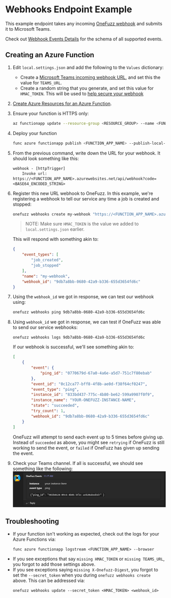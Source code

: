 # Webhooks Endpoint Example

This example endpoint takes any incoming [OneFuzz webhook](../../docs/webhooks.md) and submits it to Microsoft Teams.  

Check out [Webhook Events Details](../../docs/webhook_events.md) for the schema of all supported events.

## Creating an Azure Function

1. Edit `local.settings.json` and add the following to the `Values` dictionary:
    * Create a [Microsoft Teams incoming webhook URL](https://docs.microsoft.com/en-us/microsoftteams/platform/webhooks-and-connectors/how-to/connectors-using#setting-up-a-custom-incoming-webhook), and set this the value for `TEAMS_URL`.
    * Create a random string that you generate, and set this value for `HMAC_TOKEN`.  This will be used to [help secure your webhook](https://github.com/microsoft/onefuzz/blob/main/docs/webhooks.md#securing-your-webhook)
2. [Create Azure Resources for an Azure Function](https://docs.microsoft.com/en-us/azure/azure-functions/create-first-function-cli-python?tabs=azure-cli%2Cbash%2Cbrowser#5-create-supporting-azure-resources-for-your-function).
3. Ensure your function is HTTPS only:
    ```bash
    az functionapp update --resource-group <RESOURCE_GROUP> --name <FUNCTION_APP_NAME> --set httpsOnly=true
    ```
4. Deploy your function
    ```bash
    func azure functionapp publish <FUNCTION_APP_NAME> --publish-local-settings
    ```
5. From the previous command, write down the URL for your webhook.  It should look something like this:
    ```
    webhook - [httpTrigger]
        Invoke url: https://<FUNCTION_APP_NAME>.azurewebsites.net/api/webhook?code=<BASE64_ENCODED_STRING>
    ```
6. Register this new URL webhook to OneFuzz.  In this example, we're registering a webhook to tell our service any time a job is created and stopped:
    ```bash
    onefuzz webhooks create my-webhook "https://<FUNCTION_APP_NAME>.azurewebsites.net/api/webhook?code=<BASE64_ENCODED_STRING>" job_created job_stopped --secret_token <HMAC_TOKEN>
    ```

    > NOTE: Make sure `HMAC_TOKEN` is the value we added to `local.settings.json` earlier.

    This will respond with something akin to:
    ```json
    {
        "event_types": [
            "job_created",
            "job_stopped"
        ],
        "name": "my-webhook",
        "webhook_id": "9db7a8bb-0680-42a9-b336-655d3654fd6c"
    }
    ```
7. Using the `webhook_id` we got in response, we can test our webhook using:
    ```bash
    onefuzz webhooks ping 9db7a8bb-0680-42a9-b336-655d3654fd6c
    ```
8. Using `webhook_id` we got in response, we can test if OneFuzz was able to send our service webhooks:
    ```
    onefuzz webhooks logs 9db7a8bb-0680-42a9-b336-655d3654fd6c
    ```

    If our webhook is successful, we'll see something akin to:
    ```json
    [
        {
            "event": {
                "ping_id": "0770679d-67a0-4a6e-a5d7-751c7f80ebab"
            },
            "event_id": "0c12ca77-bff8-4f8b-ae0d-f38f64cf0247",
            "event_type": "ping",
            "instance_id": "833bd437-775c-4b80-be62-599a9907f0f9",
            "instance_name": "YOUR-ONEFUZZ-INSTANCE-NAME",
            "state": "succeeded",
            "try_count": 1,
            "webhook_id": "9db7a8bb-0680-42a9-b336-655d3654fd6c"
        }
    ]
    ```
   
    OneFuzz will attempt to send each event up to 5 times before giving up.  Instead of `succeeded` as above, you might see `retrying` if OneFuzz is still working to send the event, or `failed` if OneFuzz has given up sending the event.
9. Check your Teams channel.  If all is successful, we should see something like the following:
    ![Teams message Screenshot](example-message.png)

## Troubleshooting

*  If your function isn't working as expected, check out the logs for your Azure Functions via:
    ```
    func azure functionapp logstream <FUNCTION_APP_NAME> --browser
    ```
* If you see exceptions that say `missing HMAC_TOKEN` or `missing TEAMS_URL`, you forgot to add those settings above. 
* If you see exceptions saying `missing X-Onefuzz-Digest`, you forgot to set the `--secret_token` when you during `onefuzz webhooks create` above.  This can be addressed via:
    ```
    onefuzz webhooks update --secret_token <HMAC_TOKEN> <webhook_id>
    ```
